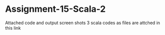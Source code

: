 # Assignment-15-Scala-2
Attached code and output screen shots 
3 scala codes as files are attched in this link
